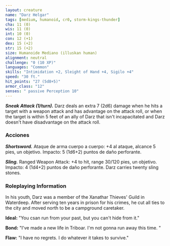 ```yaml
---
layout: creature
name: "Darz Helgar"
tags: [medium, humanoid, cr0, storm-kings-thunder]
cha: 11 (0)
wis: 11 (0)
int: 10 (0)
con: 12 (+1)
dex: 15 (+2)
str: 15 (+2)
size: Humanoide Mediano (illuskan human)
alignment: neutral
challenge: "0 (10 XP)"
languages: "Common"
skills: "Intimidation +2, Sleight of Hand +4, Sigilo +4"
speed: "30 ft."
hit_points: "27 (5d8+5)"
armor_class: "12"
senses: " passive Perception 10"
---
```


***Sneak Attack (1/turn).*** Darz deals an extra 7 (2d6) damage when he hits a target with a weapon attack and has advantage on the attack roll, or when the target is within 5 feet of an ally of Darz that isn't incapacitated and Darz doesn't have disadvantage on the attack roll.

### Acciones

***Shortsword.*** Ataque de arma cuerpo a cuerpo: +4 al ataque, alcance 5 pies, un objetivo. Impacto: 5 (1d6+2) puntos de daño perforante.

***Sling.*** Ranged Weapon Attack: +4 to hit, range 30/120 pies, un objetivo. Impacto: 4 (1d4+2) puntos de daño perforante. Darz carries twenty sling stones.

### Roleplaying Information

In his youth, Darz was a member of the Xanathar Thieves' Guild in Waterdeep. After serving ten years in prison for his crimes, he cut all ties to the city and moved north to be a campground caretaker.

**Ideal:** "You csan run from your past, but you can't hide from it."

**Bond:** "I've made a new life in Triboar. I'm not gonna run away this time. "

**Flaw:** "I have no regrets. I do whatever it takes to survive."